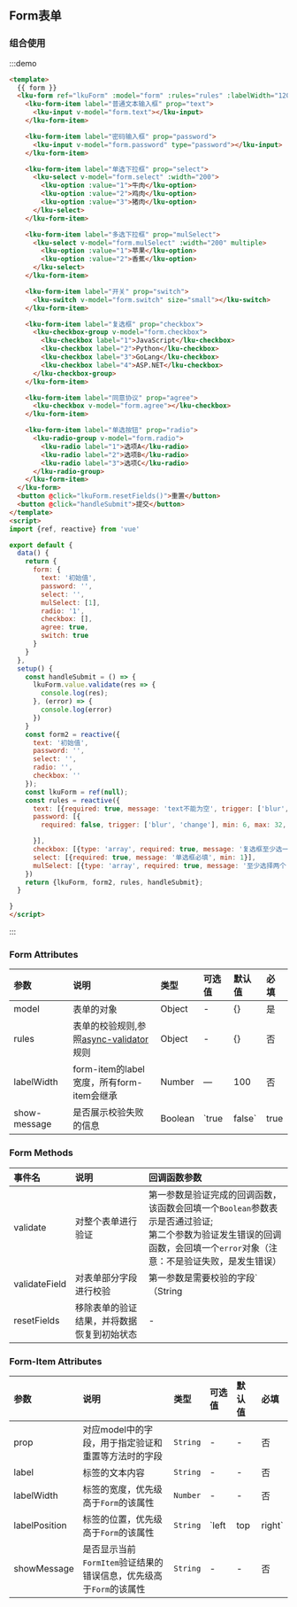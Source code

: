 ## Form表单
### 组合使用
:::demo
```html
<template>
  {{ form }}
  <lku-form ref="lkuForm" :model="form" :rules="rules" :labelWidth="120" labelPosition="right">
    <lku-form-item label="普通文本输入框" prop="text">
      <lku-input v-model="form.text"></lku-input>
    </lku-form-item>

    <lku-form-item label="密码输入框" prop="password">
      <lku-input v-model="form.password" type="password"></lku-input>
    </lku-form-item>

    <lku-form-item label="单选下拉框" prop="select">
      <lku-select v-model="form.select" :width="200">
        <lku-option :value="1">牛肉</lku-option>
        <lku-option :value="2">鸡肉</lku-option>
        <lku-option :value="3">猪肉</lku-option>
      </lku-select>
    </lku-form-item>

    <lku-form-item label="多选下拉框" prop="mulSelect">
      <lku-select v-model="form.mulSelect" :width="200" multiple>
        <lku-option :value="1">苹果</lku-option>
        <lku-option :value="2">香蕉</lku-option>
      </lku-select>
    </lku-form-item>

    <lku-form-item label="开关" prop="switch">
      <lku-switch v-model="form.switch" size="small"></lku-switch>
    </lku-form-item>

    <lku-form-item label="复选框" prop="checkbox">
      <lku-checkbox-group v-model="form.checkbox">
        <lku-checkbox label="1">JavaScript</lku-checkbox>
        <lku-checkbox label="2">Python</lku-checkbox>
        <lku-checkbox label="3">GoLang</lku-checkbox>
        <lku-checkbox label="4">ASP.NET</lku-checkbox>
      </lku-checkbox-group>
    </lku-form-item>

    <lku-form-item label="同意协议" prop="agree">
      <lku-checkbox v-model="form.agree"></lku-checkbox>
    </lku-form-item>

    <lku-form-item label="单选按钮" prop="radio">
      <lku-radio-group v-model="form.radio">
        <lku-radio label="1">选项A</lku-radio>
        <lku-radio label="2">选项B</lku-radio>
        <lku-radio label="3">选项C</lku-radio>
      </lku-radio-group>
    </lku-form-item>
  </lku-form>
  <button @click="lkuForm.resetFields()">重置</button>
  <button @click="handleSubmit">提交</button>
</template>
<script>
import {ref, reactive} from 'vue'

export default {
  data() {
    return {
      form: {
        text: '初始值',
        password: '',
        select: '',
        mulSelect: [1],
        radio: '1',
        checkbox: [],
        agree: true,
        switch: true
      }
    }
  },
  setup() {
    const handleSubmit = () => {
      lkuForm.value.validate(res => {
        console.log(res);
      }, (error) => {
        console.log(error)
      })
    }
    const form2 = reactive({
      text: '初始值',
      password: '',
      select: '',
      radio: '',
      checkbox: ''
    });
    const lkuForm = ref(null);
    const rules = reactive({
      text: [{required: true, message: 'text不能为空', trigger: ['blur', 'change']}],
      password: [{
        required: false, trigger: ['blur', 'change'], min: 6, max: 32, message: '密码长度为6-32位'

      }],
      checkbox: [{type: 'array', required: true, message: '复选框至少选一个', min: 1}],
      select: [{required: true, message: '单选框必填', min: 1}],
      mulSelect: [{type: 'array', required: true, message: '至少选择两个', min: 2}]
    })
    return {lkuForm, form2, rules, handleSubmit};
  }

}
</script>
```
:::

### Form Attributes

|  参数 |           说明 | 类型    | 可选值    |    默认值    | 必填
| :---  | :---         | :---| :--- | :---|:---|
| model | 表单的对象 | Object | -  | {} | 是
| rules | 表单的校验规则,参照<u>[async-validator](https://github.com/yiminghe/async-validator)</u>规则| Object | - | {} |否
| labelWidth | form-item的label宽度，所有form-item会继承 | Number| — | 100 | 否
| show-message | 是否展示校验失败的信息 | Boolean | `true | false` | true | 否

### Form Methods

 | 事件名        | 说明                                       | 回调函数参数                                                                                                                                                                |
 | :------------ | :----------------------------------------- | :-------------------------------------------------------------------------------------------------------------------------------------------------------------------------- |
 | validate      | 对整个表单进行验证                         | 第一参数是验证完成的回调函数，该函数会回填一个`Boolean`参数表示是否通过验证;<br>第二个参数为验证发生错误的回调函数，会回填一个`error`对象（注意：不是验证失败，是发生错误） |
 | validateField | 对表单部分字段进行校验                     | 第一参数是需要校验的字段`（String|Array<string>）`<br>第二个参数和第三个参数同`validate`方法的参数                                                                          |
 | resetFields   | 移除表单的验证结果，并将数据恢复到初始状态 | -                                                                                                                                                                           |

 ### Form-Item Attributes

| 参数  | 说明       | 类型    | 可选值 | 默认值 | 必填 |
| :---- | :--------- | :------ | :----- | :----- | :--- |
| prop | 对应model中的字段，用于指定验证和重置等方法时的字段 | `String` | -      | -  | 否   |
| label | 标签的文本内容 | `String` | -      | -  | 否   |
| labelWidth | 标签的宽度，优先级高于`Form`的该属性 | `Number` | -      | -  | 否   |
| labelPosition | 标签的位置，优先级高于`Form`的该属性 | `String` | `left|top|right`      | -  | 否   |
| showMessage | 是否显示当前`FormItem`验证结果的错误信息，优先级高于`Form`的该属性 | `String` | -      | -  | 否   |
